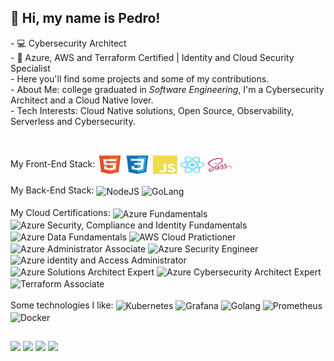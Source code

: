 ## 👋 Hi, my name is Pedro!
  
  
  <div>
    <div>
      - 💻 Cybersecurity Architect </br>
      - 📖 Azure, AWS and Terraform Certified | Identity and Cloud Security Specialist </br>
      - Here you'll find some projects and some of my contributions. </br>
      - About Me: college graduated in <em>Software Engineering</em>, I'm a Cybersecurity Architect and a Cloud Native lover. </br>
      - Tech Interests: Cloud Native solutions, Open Source, Observability, Serverless and Cybersecurity.
    </div>
  </div>
  
  ##
  
  
 <div style="display: inline_block"><br>
   <div>
     My Front-End Stack: 
     <img align="center" alt="HTML" height="30" width="40" src="https://raw.githubusercontent.com/devicons/devicon/master/icons/html5/html5-original.svg">
   <img align="center" alt="CSS" height="30" width="40" src="https://raw.githubusercontent.com/devicons/devicon/master/icons/css3/css3-original.svg">
   <img align="center" alt="Javascript" height="30" width="40" src="https://raw.githubusercontent.com/devicons/devicon/master/icons/javascript/javascript-plain.svg">
   <img align="center" alt="React" height="30" width="40" src="https://raw.githubusercontent.com/devicons/devicon/master/icons/react/react-original.svg">
   <img align="center" alt="Sass" height="30" width="40" src="https://raw.githubusercontent.com/devicons/devicon/00f02ef57fb7601fd1ddcc2fe6fe670fef3ae3e4/icons/sass/sass-original.svg">
  </div> </br>
  <div>
    My Back-End Stack:
   <img align="center" alt="NodeJS" height="30" width="40" src="https://cdn.worldvectorlogo.com/logos/nodejs.svg">
   <img align="center" alt="GoLang" height="30" width="40" src="https://cdn.worldvectorlogo.com/logos/gopher.svg">
  </div> </br>
  <div>
    My Cloud Certifications: 
  <img align="center" alt="Azure Fundamentals" height="30" width="40" src="https://docs.microsoft.com/pt-BR/learn/media/msle/microsoft-fundamentals-certification.svg">
  <img align="center" alt="Azure Security, Compliance and Identity Fundamentals" height="30" width="30" src="https://learn.microsoft.com/en-us/media/learn/certification/badges/microsoft-certified-fundamentals-badge.svg">
   <img align="center" alt="Azure Data Fundamentals" height="30" width="40" src="https://learn.microsoft.com/pt-br/media/learn/certification/badges/microsoft-certified-fundamentals-badge.svg">
   <img align="center" alt="AWS Cloud Pratictioner" height="30" width="30" src="https://images.credly.com/size/680x680/images/00634f82-b07f-4bbd-a6bb-53de397fc3a6/image.png">
   <img align="center" alt="Azure Administrator Associate" height="30" width="30" src="https://images.credly.com/images/336eebfc-0ac3-4553-9a67-b402f491f185/azure-administrator-associate-600x600.png">
   <img align="center" alt="Azure Security Engineer" height="30" width="30" src="https://images.credly.com/size/680x680/images/1ad16b6f-2c71-4a2e-ae74-ec69c4766039/azure-security-engineer-associate600x600.png">
   <img align="center" alt="Azure identity and Access Administrator" height="30" width="30" src="https://images.credly.com/size/680x680/images/91295436-0704-4b98-8e1a-ef5f937bda21/identity-and-access-administrator-associate-600x600.png">
   <img align="center" alt="Azure Solutions Architect Expert" height="30" width="30" src="https://images.credly.com/size/680x680/images/987adb7e-49be-4e24-b67e-55986bd3fe66/azure-solutions-architect-expert-600x600.png">
   <img align="center" alt="Azure Cybersecurity Architect Expert" height="30" width="30" src="https://cdn.hashnode.com/res/hashnode/image/upload/v1718479458693/cae8d708-36cb-416d-9116-cf69afbe73c5.png?auto=compress,format&format=webp">
   <img align="center" alt="Terraform Associate" height="30" width="30" src="https://images.credly.com/size/680x680/images/99289602-861e-4929-8277-773e63a2fa6f/image.png">
  </div> </br>
  <div>
    Some technologies I like: 
    <img align="center" alt="Kubernetes" height="30" width="30" src="https://upload.wikimedia.org/wikipedia/labs/thumb/b/ba/Kubernetes-icon-color.svg/2110px-Kubernetes-icon-color.svg.png">
    <img align="center" alt="Grafana" height="30" width="30" src="https://uploads-ssl.webflow.com/627ba6588811eca90ffd6f2a/6282a6afbfe3d16f0a4d67f9_grafana.png">
    <img align="center" alt="Golang" height="30" width="30" src="https://cdn.worldvectorlogo.com/logos/gopher.svg">
    <img align="center" alt="Prometheus" height="30" width="30" src="https://upload.wikimedia.org/wikipedia/commons/thumb/3/38/Prometheus_software_logo.svg/1200px-Prometheus_software_logo.svg.png">
    <img align="center" alt="Docker" height="30" width="40" src="https://www.docker.com/wp-content/uploads/2022/03/Moby-logo.png">
  </div>
</div>
  
  ##
  
  <div> 
    <a href="https://predoignacio.medium.com/" target="_blank"><img src="https://img.shields.io/badge/Medium-12100E?style=for-the-badge&logo=medium&logoColor=white" target="_blank"></a>  
  <a href="https://instagram.com/predoignacio" target="_blank"><img src="https://img.shields.io/badge/-Instagram-%23E4405F?style=for-the-badge&logo=instagram&logoColor=white" target="_blank"></a>
  <a href = "mailto:pedroig100.pi@gmail.com"><img src="https://img.shields.io/badge/-Gmail-%23333?style=for-the-badge&logo=gmail&logoColor=white" target="_blank"></a>
  <a href="https://www.linkedin.com/in/pedroirufo/" target="_blank"><img src="https://img.shields.io/badge/-LinkedIn-%230077B5?style=for-the-badge&logo=linkedin&logoColor=white" target="_blank"></a> 
 
</div>
